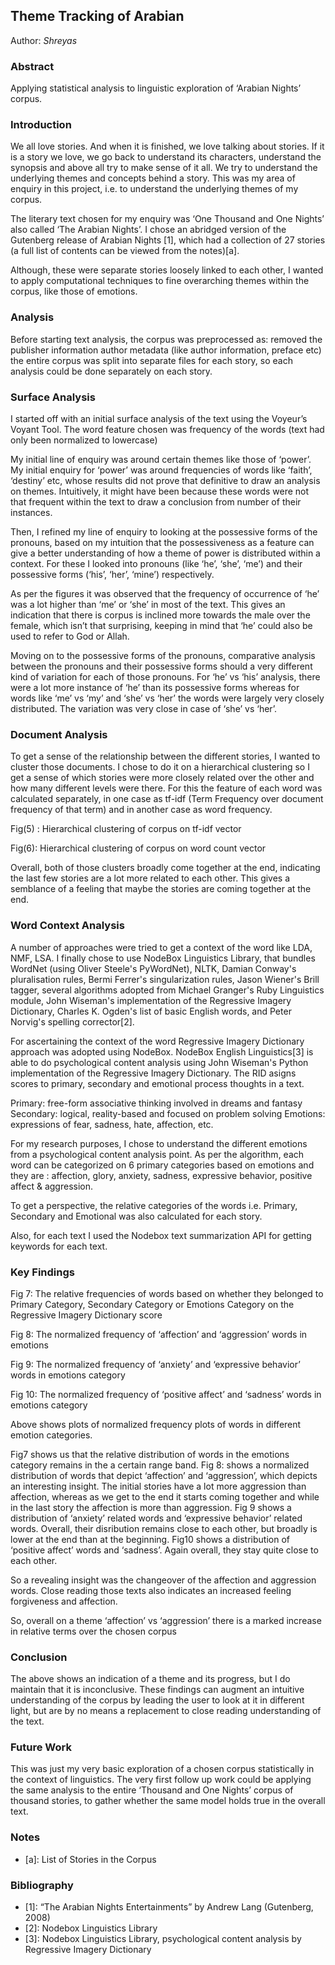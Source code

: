 Theme Tracking of Arabian 
--------------------------
Author: _Shreyas_

### Abstract

Applying statistical analysis to linguistic exploration of ‘Arabian Nights’ corpus.

### Introduction

We all love stories. And when it is finished, we love talking about stories. If it is a story we love, we go back to understand its characters, understand the synopsis and above all try to make sense of it all. We try to understand the underlying themes and concepts behind a story. This was my area of enquiry in this project, i.e. to understand the underlying themes of my corpus.

The literary text chosen for my enquiry was ‘One Thousand and One Nights’ also called ‘The Arabian Nights’. I chose an abridged version of the Gutenberg release of Arabian Nights [1], which had a collection of 27 stories (a full list of contents can be viewed from the notes)[a].

Although, these were separate stories loosely linked to each other, I wanted to apply computational techniques to fine overarching themes within the corpus, like those of emotions.


### Analysis
Before starting text analysis, the corpus was preprocessed as:
removed the publisher information
author metadata (like author information, preface etc)
the entire corpus was split into separate files for each story, so each analysis could be done separately on each story.

### Surface Analysis

I started off with an initial surface analysis of the text using the Voyeur’s Voyant Tool. The word feature chosen was frequency of the words (text had only been normalized to lowercase)

My initial line of enquiry was around certain themes like those of ‘power’. My initial enquiry for ‘power’ was around frequencies of words like ‘faith’, ‘destiny’ etc, whose results did not prove that definitive to draw an analysis on themes. Intuitively, it might have been because these words were not that frequent within the text to draw a conclusion from number of their instances. 

Then, I refined my line of enquiry to looking at the possessive forms of the pronouns, based on my intuition that the possessiveness as a feature can give a better understanding of how a theme of power is distributed within a context. For these I looked into pronouns (like ‘he’, ‘she’, ‘me’) and their possessive forms (‘his’, ‘her’, ‘mine’) respectively.




As per the figures it was observed that the frequency of occurrence of ‘he’ was a lot higher than ‘me’ or ‘she’ in most of the text. This gives an indication that there is corpus is inclined more towards the male over the female, which isn’t that surprising, keeping in mind that ‘he’ could also be used to refer to God or Allah. 

Moving on to the possessive forms of the pronouns, comparative analysis between the pronouns and their possessive forms should a very different kind of variation for each of those pronouns. For ‘he’ vs ‘his’ analysis, there were a lot more instance of ‘he’ than its possessive forms whereas for words like ‘me’ vs ‘my’ and ‘she’ vs ‘her’ the words were largely very closely distributed. The variation was very close in case of ‘she’ vs ‘her’.


### Document Analysis

To get a sense of the relationship between the different stories, I wanted to cluster those documents. I chose to do it on a hierarchical clustering so I get a sense of which stories were more closely related over the other and how many different levels were there. For this the feature of each word was calculated separately, in one case as tf-idf (Term Frequency over document frequency of that term) and in another case as word frequency.

Fig(5) : Hierarchical clustering of corpus on tf-idf vector


Fig(6): Hierarchical clustering of corpus on word count vector

Overall, both of those clusters broadly come together at the end, indicating the last few stories are a lot more related to each other. This gives a semblance of a feeling that maybe the stories are coming together at the end.


### Word Context Analysis

A number of approaches were tried to get a context of the word like LDA, NMF, LSA. I finally chose to use NodeBox Linguistics Library, that bundles WordNet (using Oliver Steele's PyWordNet), NLTK, Damian Conway's pluralisation rules, Bermi Ferrer's singularization rules, Jason Wiener's Brill tagger, several algorithms adopted from Michael Granger's Ruby Linguistics module, John Wiseman's implementation of the Regressive Imagery Dictionary, Charles K. Ogden's list of basic English words, and Peter Norvig's spelling corrector[2].

For ascertaining the context of the word Regressive Imagery Dictionary approach was adopted using NodeBox. NodeBox English Linguistics[3] is able to do psychological content analysis using John Wiseman's Python implementation of the Regressive Imagery Dictionary. The RID asigns scores to primary, secondary and emotional process thoughts in a text.

Primary: free-form associative thinking involved in dreams and fantasy
Secondary: logical, reality-based and focused on problem solving
Emotions: expressions of fear, sadness, hate, affection, etc.

For my research purposes, I chose to understand the different emotions from a psychological content analysis point.  As per the algorithm, each word can be categorized on 6 primary categories based on emotions and they are : affection, glory, anxiety, sadness, expressive behavior, positive affect & aggression. 

To get a perspective, the relative categories of the words i.e. Primary, Secondary and Emotional was also calculated for each story.

Also, for each text I used the Nodebox text summarization API for getting keywords for each text. 


### Key Findings

Fig 7: The relative frequencies of words based on whether they belonged to Primary Category, Secondary Category or Emotions Category on the Regressive Imagery Dictionary score

Fig 8: The normalized frequency of ‘affection’ and ‘aggression’ words in emotions


Fig 9: The normalized frequency of ‘anxiety’ and ‘expressive behavior’ words in emotions category

Fig 10: The normalized frequency of ‘positive affect’ and ‘sadness’ words in emotions category

Above shows plots of normalized frequency plots of words in different emotion categories. 

Fig7 shows us that the relative distribution of words in the emotions category remains in the a certain range band. Fig 8: shows a normalized distribution of words that depict ‘affection’ and ‘aggression’, which depicts an interesting insight. The initial stories have a lot more aggression than affection, whereas as we get to the end it starts coming together and while in the last story the affection is more than aggression. Fig 9 shows a distribution of ‘anxiety’ related words and ‘expressive behavior’ related words. Overall, their disribution remains close to each other, but broadly is lower at the end than at the beginning. Fig10 shows a distribution of ‘positive affect’ words and ‘sadness’. Again overall, they stay quite close to each other. 

So a revealing insight was the changeover of the affection and aggression words. Close reading those texts also indicates an increased feeling forgiveness and affection. 

So, overall on a theme ‘affection’ vs ‘aggression’ there is a marked increase in relative terms over the chosen corpus

### Conclusion

The above shows an indication of a theme and its progress, but I do maintain that it is inconclusive. These findings can augment an intuitive understanding of the corpus by leading the user to look at it in different light, but are by no means a replacement to close reading understanding of the text.

### Future Work
This was just my very basic exploration of a chosen corpus statistically in the context of linguistics. The very first follow up work could be applying the same analysis to the entire ‘Thousand and One Nights’ corpus of thousand stories, to gather whether the same model holds true in the overall text. 


### Notes
- [a]: List of Stories in the Corpus

### Bibliography
- [1]: “The Arabian Nights Entertainments” by Andrew Lang (Gutenberg, 2008)
- [2]: Nodebox Linguistics Library
- [3]: Nodebox Linguistics Library, psychological content analysis by Regressive Imagery Dictionary

